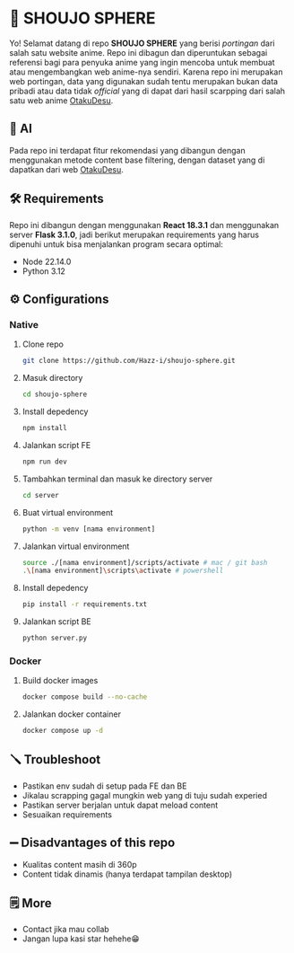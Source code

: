 # 🎥 **SHOUJO SPHERE**

Yo! Selamat datang di repo **SHOUJO SPHERE** yang berisi _portingan_ dari salah satu website anime. Repo ini dibagun dan diperuntukan sebagai referensi bagi para penyuka anime yang ingin mencoba untuk membuat atau mengembangkan web anime-nya sendiri. Karena repo ini merupakan web portingan, data yang digunakan sudah tentu merupakan bukan data pribadi atau data tidak _official_ yang di dapat dari hasil scarpping dari salah satu web anime [OtakuDesu](https://otakudesu.cloud/).

## 🤖 **AI**
Pada repo ini terdapat fitur rekomendasi yang dibangun dengan menggunakan metode content base filtering, dengan dataset yang di dapatkan dari web [OtakuDesu](https://otakudesu.cloud/).

## 🛠️ **Requirements**

Repo ini dibangun dengan menggunakan **React 18.3.1** dan menggunakan server **Flask 3.1.0**, jadi berikut merupakan requirements yang harus dipenuhi untuk bisa menjalankan program secara optimal:

- Node 22.14.0
- Python 3.12

## ⚙️ **Configurations**

### Native

1. Clone repo

   ```bash
   git clone https://github.com/Hazz-i/shoujo-sphere.git
   ```

2. Masuk directory
   ```bash
   cd shoujo-sphere
   ```

3. Install depedency
   ```bash
   npm install
   ```

4. Jalankan script FE
   ```bash
   npm run dev
   ```

5. Tambahkan terminal dan masuk ke directory server
   ```bash
   cd server
   ```

6. Buat virtual environment
   ```bash
   python -m venv [nama environment]
   ```

7. Jalankan virtual environment
   ```bash
   source ./[nama environment]/scripts/activate # mac / git bash
   .\[nama environment]\scripts\activate # powershell
   ```

8. Install depedency
   ```bash
   pip install -r requirements.txt
   ```

9. Jalankan script BE
   ```bash
   python server.py
   ``` 
### Docker

1. Build docker images
   ```bash
   docker compose build --no-cache
   ```

2. Jalankan docker container
   ```bash
   docker compose up -d
   ```

## 🪛 **Troubleshoot**
* Pastikan env sudah di setup pada FE dan BE
* Jikalau scrapping gagal mungkin web yang di tuju sudah experied
* Pastikan server berjalan untuk dapat meload content
* Sesuaikan requirements

## ➖ **Disadvantages of this repo**
* Kualitas content masih di 360p
* Content tidak dinamis (hanya terdapat tampilan desktop)

## 🗒️ **More**
* Contact jika mau collab
* Jangan lupa kasi star hehehe😁

